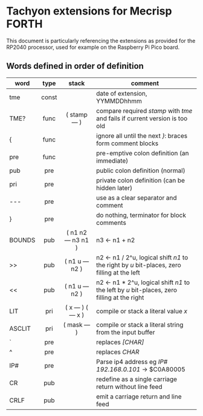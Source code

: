 # Tachyon extensions for Mecrisp FORTH

This document is particularly referencing the extensions as provided for the RP2040 processor, used for example on the Raspberry Pi Pico board.

## Words defined in order of definition

word | type  | stack | comment
---  | :---: | :---: | ---
tme  | const | | date of extension, YYMMDDhhmm
TME? | func  | ( stamp — ) | compare required *stamp* with *tme* and fails if current version is too old
{    | func  | | ignore all until the next *}*: braces form comment blocks
pre  | func  | | pre-emptive colon definition (an immediate)
pub  | pre   | | public colon definition (normal)
pri  | pre   | | private colon definition (can be hidden later)
---  | pre   | | use as a clear separator and comment
}    | pre   | | do nothing, terminator for block comments
BOUNDS | pub | ( n1 n2 — n3 n1 ) | n3 ← n1 + n2
\>\> | pub   | ( n1 u — n2 ) | n2 ← n1 / 2^u, logical shift *n1* to the right by *u* bit-places, zero filling at the left
<<   | pub   | ( n1 u — n2 ) | n2 ← n1 * 2^u, logical shift *n1* to the left by *u* bit-places, zero filling at the right
LIT  | pri   | ( x — ) ( — x ) | compile or stack a literal value *x*
ASCLIT | pri | ( mask — ) | compile or stack a literal string from the input buffer
`    | pre   | | replaces *[CHAR]*
^    | pre   | | replaces *CHAR*
IP#  | pre   | | Parse ip4 address eg *IP# 192.168.0.101* → $C0A80005
CR   | pub   | | redefine as a single carriage return without line feed
CRLF | pub   | | emit a carriage return and line feed
